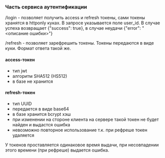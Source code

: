 ### Часть сервиса аутентификации

/login - позволяет получить access и refresh токены,
сами токены хранятся в httponly куках. В запросе указывается поле user_id.
В случае успеха возвращает {"success": true}, в случае неудачи {"error": "<описание ошибки>"}

/refresh - позволяет зарефрешить токены. Токены передаются в виде куки. Формат ответа такой же.

#### access-токен

- тип jwt
- алгоритм SHA512 (HS512)
- в базе не хранится


#### refresh-токен

- тип UUID
- передается в виде base64
- в базе хранится bcrypt хэш
- при изменении на стороне клиента на сервере такой токен не будет найден и выдастся ошибка
- невозможно повторное использование т.к. при рефреше токен удаляется


У токенов проставляется одинаковое время выдачи,
при несовпадении этого времени (при рефреше) выдается ошибка.